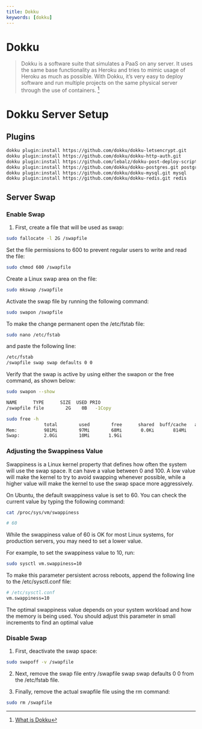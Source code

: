 ```yaml
---
title: Dokku
keywords: [dokku]
---
```


# Dokku

> Dokku is a software suite that simulates a PaaS on any server. It uses the same base functionality as Heroku and tries to mimic usage of Heroku as much as possible. With Dokku, it’s very easy to deploy software and run multiple projects on the same physical server through the use of containers. [^1]

# Dokku Server Setup
## Plugins

```bash
dokku plugin:install https://github.com/dokku/dokku-letsencrypt.git
dokku plugin:install https://github.com/dokku/dokku-http-auth.git
dokku plugin:install https://github.com/lebalz/dokku-post-deploy-script post-deploy-script
dokku plugin:install https://github.com/dokku/dokku-postgres.git postgres
dokku plugin:install https://github.com/dokku/dokku-mysql.git mysql
dokku plugin:install https://github.com/dokku/dokku-redis.git redis
```

## Server Swap
### Enable Swap
1. First, create a file that will be used as swap:

```sh
sudo fallocate -l 2G /swapfile
```

Set the file permissions to 600 to prevent regular users to write and read the file:

```sh
sudo chmod 600 /swapfile
```

Create a Linux swap area on the file:
```sh
sudo mkswap /swapfile
```

Activate the swap file by running the following command:

```sh
sudo swapon /swapfile
```

To make the change permanent open the /etc/fstab file:

```sh
sudo nano /etc/fstab
```

and paste the following line:

```sh
/etc/fstab
/swapfile swap swap defaults 0 0
```

Verify that the swap is active by using either the swapon or the free command, as shown below:
```sh
sudo swapon --show
```

```sh
NAME      TYPE      SIZE  USED PRIO
/swapfile file        2G    0B   -1Copy
```

```sh
sudo free -h
              total        used        free      shared  buff/cache   available
Mem:          981Mi        97Mi        68Mi       0.0Ki       814Mi       735Mi
Swap:         2.0Gi        10Mi       1.9Gi
```

### Adjusting the Swappiness Value
Swappiness is a Linux kernel property that defines how often the system will use the swap space. It can have a value between 0 and 100. A low value will make the kernel to try to avoid swapping whenever possible, while a higher value will make the kernel to use the swap space more aggressively.

On Ubuntu, the default swappiness value is set to 60. You can check the current value by typing the following command:

```sh
cat /proc/sys/vm/swappiness

# 60
```

While the swappiness value of 60 is OK for most Linux systems, for production servers, you may need to set a lower value.

For example, to set the swappiness value to 10, run:
```sh
sudo sysctl vm.swappiness=10
```

To make this parameter persistent across reboots, append the following line to the /etc/sysctl.conf file:
```sh
# /etc/sysctl.conf
vm.swappiness=10
```

The optimal swappiness value depends on your system workload and how the memory is being used. You should adjust this parameter in small increments to find an optimal value

### Disable Swap
1. First, deactivate the swap space:
```sh
sudo swapoff -v /swapfile
```
2. Next, remove the swap file entry /swapfile swap swap defaults 0 0 from the /etc/fstab file.

3. Finally, remove the actual swapfile file using the rm command:
```sh
sudo rm /swapfile
```

[^1]: [What is Dokku](https://knowledge.code-fabrik.ch/software/dokku/)